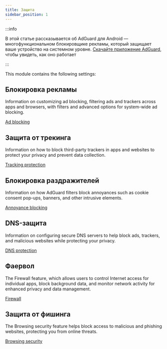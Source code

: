 ```yaml
---
title: Защита
sidebar_position: 1
---
```


:::info

В этой статье рассказывается об AdGuard для Android — многофункциональном блокировщике рекламы, который защищает ваше устройство на системном уровне. [Скачайте приложение AdGuard](https://agrd.io/download-kb-adblock), чтобы увидеть, как оно работает

:::

This module contains the following settings:

## Блокировка рекламы

Information on customizing ad blocking, filtering ads and trackers across apps and browsers, with filters and advanced options for system-wide ad blocking.

[Ad blocking](/adguard-for-android/features/protection/ad-blocking.md)

## Защита от трекинга

Information on how to block third-party trackers in apps and websites to protect your privacy and prevent data collection.

[Tracking protection](/adguard-for-android/features/protection/tracking-protection.md)

## Блокировка раздражителей

Information on how AdGuard filters block annoyances such as cookie consent pop-ups, banners, and other intrusive elements.

[Annoyance blocking](/adguard-for-android/features/protection/annoyance-blocking.md)

## DNS-защита

Information on configuring secure DNS servers to help block ads, trackers, and malicious websites while protecting your privacy.

[DNS protection](/adguard-for-android/features/protection/dns-protection.md)

## Фаервол

The Firewall feature, which allows users to control Internet access for individual apps, block background data, and monitor network activity for enhanced privacy and data management.

[Firewall](/adguard-for-android/features/protection/firewall/firewall.md)

## Защита от фишинга

The Browsing security feature helps block access to malicious and phishing websites, protecting you from online threats.

[Browsing security](/adguard-for-android/features/protection/browsing-security.md)
